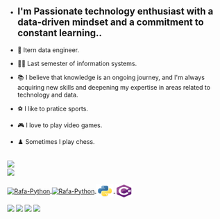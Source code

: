 -    ## I'm Passionate technology enthusiast with a data-driven mindset and a commitment to constant learning..

- 👦  Itern data engineer.
- 👨‍🎓  Last semester of information systems.
- 📚  I believe that knowledge is an ongoing journey, and I'm always acquiring new skills and deepening my expertise in areas related to technology and data.


- ⚽  I like to pratice sports. 
- 🎮  I love to play video games.
- ♟️  Sometimes I play chess.

 ##
 <div align="left"> 
  <a href="https://github.com/RafaAlm">
  <img height="180em" src="https://github-readme-stats.vercel.app/api?username=rafaelalmeida&show_icons=true&theme=nightowl&include_all_commits=true&count_private=true"/><br>
  <img height="240em" src="https://github-readme-stats.vercel.app/api/top-langs/?username=rafaelalmeida&layot=compact&langs=count7&theme=nightowl"/><br>
  <div/>
 
</div>
   <div style="display: inline_block"><br> 
   <img align="center" alt="Rafa-Python" height="30" width="40" src= "https://cdn.jsdelivr.net/gh/devicons/devicon/icons/mysql/mysql-original-wordmark.svg">
   <img align="center" alt="Rafa-Python" height="30" width="40" src="https://cdn.jsdelivr.net/gh/devicons/devicon/icons/jupyter/jupyter-original-wordmark.svg">
   <img align="center" alt="Rafa-Python" height="30" width="40" src="https://raw.githubusercontent.com/devicons/devicon/master/icons/python/python-original.svg">
   <img align="center" alt="Rafa-Csharp" height="30" width="40" src="https://raw.githubusercontent.com/devicons/devicon/master/icons/csharp/csharp-original.svg"><br/>

</div>
  
  
 <div> 
  <br/><a href="https://www.instagram.com/rafaalmeida.23/"><img src="https://img.shields.io/badge/-Instagram-%23E4405F?style=for-the-badge&logo=instagram&logoColor=white" target="_blank"></a>
 <a href="https://discord.gg/rpv6hDmg"><img src="https://img.shields.io/badge/Discord-7289DA?style=for-the-badge&logo=discord&logoColor=white" target="_blank"></a> 
  <a href = "mailto:almeida33silva@gmail.com"><img src="https://img.shields.io/badge/-Gmail-%23333?style=for-the-badge&logo=gmail&logoColor=white" target="_blank"></a>
  <a href="https://www.linkedin.com/in/rafaelalmeidasilva-1945481a4/" target="_blank"><img src="https://img.shields.io/badge/-LinkedIn-%230077B5?style=for-the-badge&logo=linkedin&logoColor=white" target="_blank"></a> 
 
 
 
</div>
  
  
 
